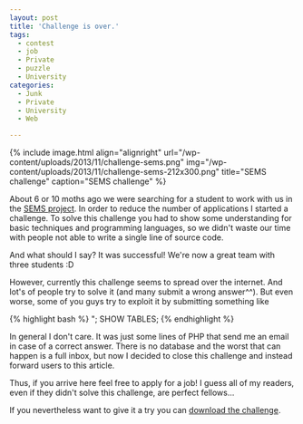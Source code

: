 ```yaml
---
layout: post
title: 'Challenge is over.'
tags:
  - contest
  - job
  - Private
  - puzzle
  - University
categories:
  - Junk
  - Private
  - University
  - Web

---
```


{% include image.html align="alignright" url="/wp-content/uploads/2013/11/challenge-sems.png" img="/wp-content/uploads/2013/11/challenge-sems-212x300.png" title="SEMS challenge" caption="SEMS challenge" %}

About 6 or 10 moths ago we were searching for a student to work with us in the <a href="http://sems.uni-rostock.de/">SEMS project</a>. In order to reduce the number of applications I started a challenge. To solve this challenge you had to show some understanding for basic techniques and programming languages, so we didn't waste our time with people not able to write a single line of source code.



And what should I say? It was successful! We're now a great team with three students :D

However, currently this challenge seems to spread over the internet. And lot's of people try to solve it (and many submit a wrong answer^^). But even worse, some of you guys try to exploit it by submitting something like



{% highlight bash %}
"; SHOW TABLES;
{% endhighlight %}



In general I don't care. It was just some lines of PHP that send me an email in case of a correct answer. There is no database and the worst that can happen is a full inbox, but now I decided to close this challenge and instead forward users to this article.

Thus, if you arrive here feel free to apply for a job! I guess all of my readers, even if they didn't solve this challenge, are perfect fellows...

If you nevertheless want to give it a try you can <a href="/wp-content/uploads/2013/11/challenge-sems.pdf">download the challenge</a>.

